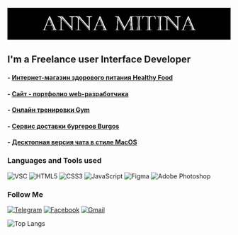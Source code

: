 ![Header](https://github.com/Nancymitt/Nancymitt/blob/main/assets/logoName.png)

## I'm a Freelance user Interface Developer

#### - [ Интернет-магазин здорового питания Healthy Food](https://nancymitt.github.io/Module02-Shop/dist/)
#### - [ Сайт - портфолио web-разработчика](https://nancymitt.github.io/Module02-Portfolio/dist/)
#### - [ Онлайн тренировки Gym](https://nancymitt.github.io/Module01-Gym/index.html)
#### - [ Сервис доставки бургеров Burgos](https://nancymitt.github.io/Module01-Burger/menu.html)
#### - [ Десктопная версия чата в стиле MacOS](https://nancymitt.github.io/Chatmacos/)


### Languages and Tools used
![VSC](https://img.shields.io/badge/-VSCode-090909?style=for-the-badge&logo=visualstudiocode&logoColor=007ACC)
![HTML5](https://img.shields.io/badge/-HTML-090909?style=for-the-badge&logo=html5&logoColor=E45126)
![CSS3](https://img.shields.io/badge/-CSS-090909?style=for-the-badge&logo=CSS3&logoColor=0C73B8)
![JavaScript](https://img.shields.io/badge/-JavaScript-090909?style=for-the-badge&logo=JavaScript&logoColor=F7E01D)
![Figma](https://img.shields.io/badge/-Figma-090909?style=for-the-badge&logo=Figma&logoColor=F24E1E)
![Adobe Photoshop](https://img.shields.io/badge/-Photoshop-090909?style=for-the-badge&logo=adobephotoshop&logoColor=31A8FF)

### Follow Me
[![Telegram](https://img.shields.io/badge/-Telegram-090909?style=social&logo=Telegram&logoColor=27A0D9)](https://t.me/Nancy_Woods)
[![Facebook](https://img.shields.io/badge/-Facebook-090909?style=social&logo=Facebook&logoColor=1195F5)](https://www.facebook.com/Nancy.Woods573)
[![Gmail](https://img.shields.io/badge/-gmail-090909?style=social&logo=Gmail&logoColor=#EA4335)](<bnt2pac@gmail.com>)


![Top Langs](https://github-readme-stats.vercel.app/api/top-langs/?username=nancymitt&layout=compact)



<!-- ## Всем привет 👋 Меня зовут Анна!
### Я занимаюсь HTML-версткой.
_______________________________________
#### Посмотри некоторые мои работы:

##### ![favicon](https://github.com/Nancymitt/Module02-Shop/blob/master/src/images/favicons/favicon-32x32.png)[ Интернет-магазин здорового питания Healthy Food](https://nancymitt.github.io/Module02-Shop/dist/)

##### ![favicon](https://github.com/Nancymitt/Module01-Gym/blob/main/images/favicon/favicon-32x32.png)[ Онлайн тренировки Gym](https://nancymitt.github.io/Module01-Gym/index.html)

##### ![favicon](https://github.com/Nancymitt/Module01-Burger/blob/main/images/favicon/favicon-32x32.png)[ Сервис доставки бургеров Burgos](https://nancymitt.github.io/Module01-Burger/menu.html)

##### * [ Десктопная версия чата в стиле MacOS](https://nancymitt.github.io/Chatmacos/)




###### Связаться со мной: 
banett@yandex.com -->



<!--
**Nancymitt/Nancymitt** is a ✨ _special_ ✨ repository because its `README.md` (this file) appears on your GitHub profile.

Here are some ideas to get you started:

- 🔭 I’m currently working on ...
- 🌱 I’m currently learning ...
- 👯 I’m looking to collaborate on ...
- 🤔 I’m looking for help with ...
- 💬 Ask me about ...
- 📫 How to reach me: ...
- 😄 Pronouns: ...
- ⚡ Fun fact: ...
-->

